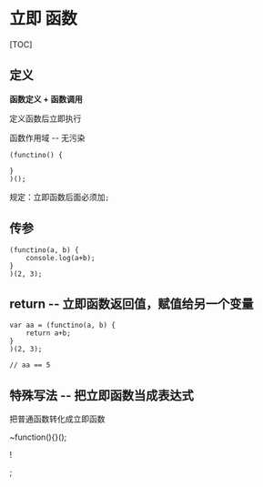 # 立即 函数

[TOC]

## 定义

**函数定义 + 函数调用**

定义函数后立即执行

函数作用域 -- 无污染

```
(functino() {
    
}
)();
```

规定：立即函数后面必须加`;`

## 传参

```
(functino(a, b) {
    console.log(a+b);
}
)(2, 3);
```

## return -- 立即函数返回值，赋值给另一个变量 

```
var aa = (functino(a, b) {
    return a+b;
}
)(2, 3);

// aa == 5
```

## 特殊写法 -- 把立即函数当成表达式

把普通函数转化成立即函数

~function(){}();

!

;

